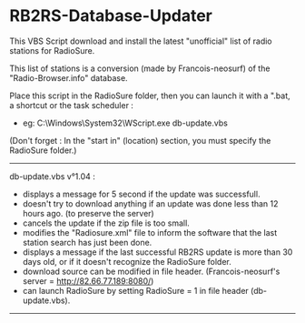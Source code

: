 # RB2RS-Database-Updater
This VBS Script download and install the latest "unofficial" list of radio stations for RadioSure.

This list of stations is a conversion (made by Francois-neosurf) of the "Radio-Browser.info" database.

Place this script in the RadioSure folder, then you can launch it with a ".bat, a shortcut or the task scheduler :

* eg: C:\Windows\System32\WScript.exe db-update.vbs

(Don't forget : In the "start in" (location) section, you must specify the RadioSure folder.)

_______________________________
db-update.vbs v°1.04 : 
* displays a message for 5 second if the update was successfull.
* doesn't try to download anything if an update was done less than 12 hours ago. (to preserve the server)
* cancels the update if the zip file is too small.
* modifies the "Radiosure.xml" file to inform the software that the last station search has just been done. 
* displays a message if the last successful RB2RS update is more than 30 days old, or if it doesn't recognize the RadioSure folder.
* download source can be modified in file header. (Francois-neosurf's server = http://82.66.77.189:8080/)
* can launch RadioSure by setting RadioSure = 1 in file header (db-update.vbs).
_______________________________
